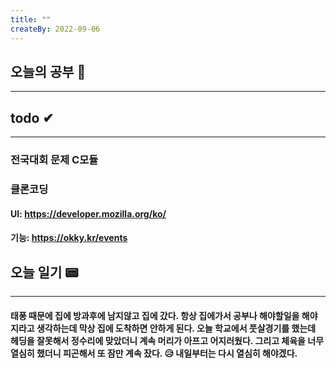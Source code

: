 ```yaml
---
title: ""
createBy: 2022-09-06
---
```

## 오늘의 공부 🎉
---
### 

## todo ✔
---
### 전국대회 문제 C모듈 
### 클론코딩
#### UI: https://developer.mozilla.org/ko/
#### 기능: https://okky.kr/events

## 오늘 일기 📟
---
#### 태풍 때문에 집에 방과후에 남지않고 집에 갔다. 항상 집에가서 공부나 해야할일을 해야지라고 생각하는데 막상 집에 도착하면 안하게 된다. 오늘 학교에서 풋살경기를 했는데 헤딩을 잘못해서 정수리에 맞았더니 계속 머리가 아프고 어지러웠다. 그리고 체육을 너무 열심히 했더니 피곤해서 또 잠만 계속 잤다. 😥 내일부터는 다시 열심히 해야겠다.